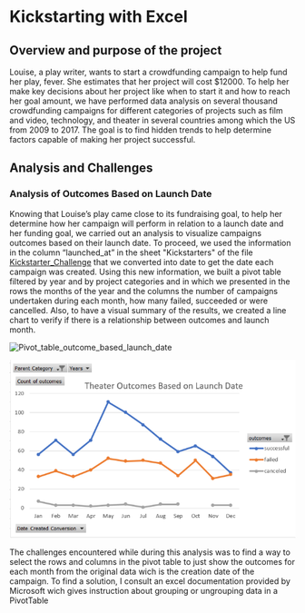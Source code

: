 # Kickstarting with Excel

## Overview and purpose of the project
Louise, a play writer, wants to start a crowdfunding campaign to help fund her play, fever. She estimates that her project will cost $12000. 
To help her make key decisions about her project like when to start it and how to reach her goal amount, we have performed data analysis on 
several thousand crowdfunding campaigns for different categories of projects such as film and video, technology, and theater in several countries 
among which the US from 2009 to 2017. The goal is to find hidden trends to help determine factors capable of making her project successful. 

## Analysis and Challenges

### Analysis of Outcomes Based on Launch Date
Knowing that Louise’s play came close to its fundraising goal, to help her determine how her campaign will perform in relation to a launch date 
and her funding goal, we carried out an analysis to visualize campaigns outcomes based on their launch date. To proceed, we used the information in 
the column “launched_at” in the sheet "Kickstarters" of the file [Kickstarter_Challenge](https://github.com/valerielnd/Kickstarter-analysis/blob/main/Kickstarter_Challenge.xlsx) that we converted into date to get the date each campaign was created. Using this new information, 
we built a pivot table  filtered by year and by project categories and in which we presented in the rows the months of the year and the columns the 
number of campaigns undertaken during each month, how many failed, succeeded or were cancelled. Also, to have a visual summary of the results, 
we created a line chart to verify if there is a relationship between outcomes and launch month.

![Pivot_table_outcome_based_launch_date](https://github.com/valerielnd/Kickstarter-analysis/blob/main/Pivot_table_outcome_based_launch_date.pngs)

![Chart_line_outcome_based_launch_date](https://github.com/valerielnd/Kickstarter-analysis/blob/main/Outcome_based_launch_date.png)

The challenges encountered while during this analysis was to find a way to select the rows and columns in the pivot table to just show the outcomes for 
each month from the original data wich is the creation date of the campaign. To find a solution, I consult an excel documentation provided by Microsoft 
wich gives instruction about grouping or ungrouping data in a PivotTable
